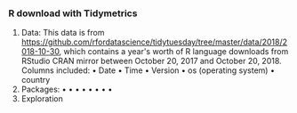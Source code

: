 ### R download with Tidymetrics
1. Data: This data is from https://github.com/rfordatascience/tidytuesday/tree/master/data/2018/2018-10-30,  which contains a year's worth of R language downloads from RStudio CRAN mirror between October 20, 2017 and October 20, 2018.
Columns included: • Date
                  • Time
                  • Version
                  • os (operating system)
                  • country
2. Packages: •
             •
             •
             •
             •
             •
             •
             •
3. Exploration
